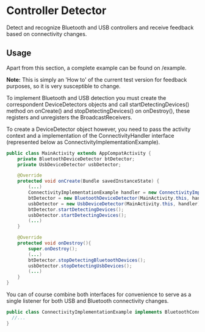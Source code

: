 # Controller Detector
Detect and recognize Bluetooth and USB controllers and receive feedback based on connectivity changes.

## Usage
Apart from this section, a complete example can be found on /example.

**Note:** This is simply an 'How to' of the current test version for feedback purposes, so it is very susceptible to change.
    
To implement Bluetooth and USB detection you must create the correspondent DeviceDetectors objects and call startDetectingDevices() method on onCreate() and stopDetectingDevices() on onDestroy(), these registers and unregisters the BroadcastReceivers.

To create a DeviceDetector object however, you need to pass the activity context and a implementation of the  ConnectivityHandler interface (represented below as ConnectivityImplementationExample).

```java
public class MainActivity extends AppCompatActivity {
    private BluetoothDeviceDetector btDetector;
    private UsbDeviceDetector usbDetector;

    @Override
    protected void onCreate(Bundle savedInstanceState) {
        (...)
        ConnectivityImplementationExample handler = new ConnectivityImplementationExample();
        btDetector = new BluetoothDeviceDetector(MainActivity.this, handler);
        usbDetector = new UsbDeviceDetector(MainActivity.this, handler);
        btDetector.startDetectingDevices();
        usbDetector.startDetectingDevices();
        (...)
    }

    @Override
    protected void onDestroy(){
        super.onDestroy();
        (...)
        btDetector.stopDetectingBluetoothDevices();
        usbDetector.stopDetectingUsbDevices();
        (...)
    }
}
```

You can of course combine both interfaces for convenience to serve as a single listener for both USB and Bluetooth connectivity changes.

```java
public class ConnectivityImplementationExample implements BluetoothConnectivityHandler, UsbConnectivityHandler {
  //...
}
```
